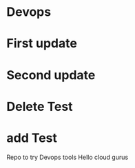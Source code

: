 # Devops
# First update
# Second update
# Delete Test
# add Test
Repo to try Devops tools
Hello cloud gurus


